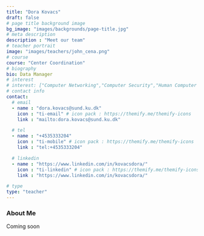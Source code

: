 ```yaml
---
title: "Dora Kovacs"
draft: false
# page title background image
bg_image: "images/backgrounds/page-title.jpg"
# meta description
description : "Meet our team"
# teacher portrait
image: "images/teachers/john_cena.png"
# course
course: "Center Coordination"
# biography
bio: Data Manager
# interest
# interest: ["Computer Networking","Computer Security","Human Computer Interfacing"]
# contact info
contact:
  # email
  - name : "dora.kovacs@sund.ku.dk"
    icon : "ti-email" # icon pack : https://themify.me/themify-icons
    link : "mailto:dora.kovacs@sund.ku.dk"

  # tel
  - name : "+4535333204"
    icon : "ti-mobile" # icon pack : https://themify.me/themify-icons
    link : "tel:+4535333204"

  # linkedin
  - name : "https://www.linkedin.com/in/kovacsdora/"
    icon : "ti-linkedin" # icon pack : https://themify.me/themify-icons
    link : "https://www.linkedin.com/in/kovacsdora/"

# type
type: "teacher"
---
```


### About Me

Coming soon